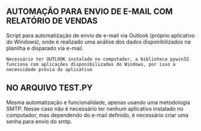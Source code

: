 ## AUTOMAÇÃO PARA ENVIO DE E-MAIL COM RELATÓRIO DE VENDAS ## 

Script para automatização de envio de e-mail via Outlook (próprio aplicativo do Windows), onde é realizado uma análise dos dados disponibilizados na planilha e disparado via e-mail.

`` Necessário ter OUTLOOK instalado no computador, a biblioteca pywin32 funciona com aplicações disponibilizadas do Windows, por isso a necessidade prévia do aplicativo ``


## NO ARQUIVO TEST.PY

Mesma automatização e funcionalidade, apenas usando uma metodologia SMTP. 
Nesse caso não é necessário ter nenhum aplicativo instalado no computador, mas dependendo do e-mail definido, é necessário criar uma senha para envio do smtp.
